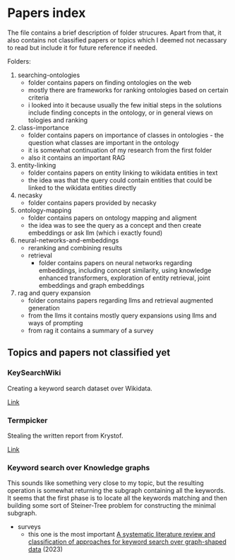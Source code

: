 # Papers index

The file contains a brief description of folder strucures.
Apart from that, it also contains not classified papers or topics which I deemed not necassary to read but include it for future reference if needed.

Folders:
1. searching-ontologies
   - folder contains papers on finding ontologies on the web
   - mostly there are frameworks for ranking ontologies based on certain criteria
   - i looked into it because usually the few initial steps in the solutions include finding concepts in the ontology, or in general views on tologies and ranking
2. class-importance
   - folder contains papers on importance of classes in ontologies - the question what classes are important in the ontology
   - it is somewhat continuation of my research from the first folder
   - also it contains an important RAG
3. entity-linking
   - folder contains papers on entity linking to wikidata entities in text
   - the idea was that the query could contain entities that could be linked to the wikidata entities directly
4. necasky
   - folder contains papers provided by necasky
5. ontology-mapping
   - folder contains papers on ontology mapping and aligment
   - the idea was to see the query as a concept and then create embeddings or ask llm (which i exactly found)
6. neural-networks-and-embeddings
   - reranking and combining results  
   - retrieval
     -  folder contains papers on neural networks regarding embeddings, including concept similarity, using knowledge enhanced transformers, exploration of entity retrieval, joint embeddings and graph embeddings
7. rag and query expansion
   - folder constains papers regarding llms and retrieval augmented generation
   - from the llms it contains mostly query expansions using llms and ways of prompting
   - from rag it contains a summary of a survey

## Topics and papers not classified yet

### KeySearchWiki

Creating a keyword search dataset over Wikidata.

[Link](https://ceur-ws.org/Vol-3640/paper6.pdf)

### Termpicker

Stealing the written report from Krystof.

[Link](https://github.com/georgeus19/MastersThesis/blob/main/docs/papers/term-picker.md)

### Keyword search over Knowledge graphs

This sounds like something very close to my topic, but the resulting operation is somewhat returning the subgraph containing all the keywords.
It seems that the first phase is to locate all the keywords matching and then building some sort of Steiner-Tree problem for constructing the minimal subgraph. 

- surveys
  - this one is the most important [A systematic literature review and classification of approaches for keyword search over graph-shaped data](https://www.semantic-web-journal.net/content/systematic-literature-review-and-classification-approaches-keyword-search-over-graph-shaped) (2023)



